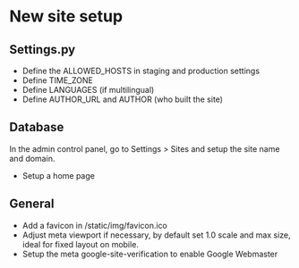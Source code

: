 New site setup
==============

## Settings.py

- Define the ALLOWED_HOSTS in staging and production settings
- Define TIME_ZONE
- Define LANGUAGES (if multilingual)
- Define AUTHOR_URL and AUTHOR (who built the site)

## Database

In the admin control panel, go to Settings > Sites and setup the site name and domain.

- Setup a home page

## General

- Add a favicon in /static/img/favicon.ico
- Adjust meta viewport if necessary, by default set 1.0 scale and max size, ideal for fixed layout on mobile.
- Setup the meta google-site-verification to enable Google Webmaster